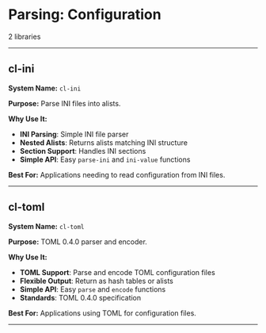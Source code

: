 # Parsing: Configuration

2 libraries

---

## cl-ini

**System Name:** `cl-ini`

**Purpose:** Parse INI files into alists.

**Why Use It:**
- **INI Parsing**: Simple INI file parser
- **Nested Alists**: Returns alists matching INI structure
- **Section Support**: Handles INI sections
- **Simple API**: Easy `parse-ini` and `ini-value` functions

**Best For:** Applications needing to read configuration from INI files.

---


## cl-toml

**System Name:** `cl-toml`

**Purpose:** TOML 0.4.0 parser and encoder.

**Why Use It:**
- **TOML Support**: Parse and encode TOML configuration files
- **Flexible Output**: Return as hash tables or alists
- **Simple API**: Easy `parse` and `encode` functions
- **Standards**: TOML 0.4.0 specification

**Best For:** Applications using TOML for configuration files.

---


